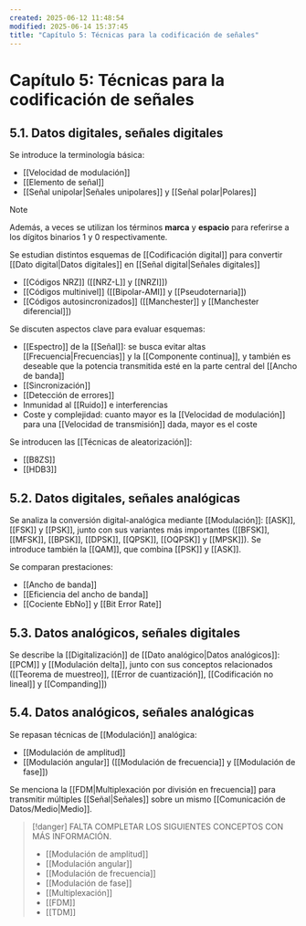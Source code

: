 ```yaml
---
created: 2025-06-12 11:48:54
modified: 2025-06-14 15:37:45
title: "Capítulo 5: Técnicas para la codificación de señales"
---
```


# Capítulo 5: Técnicas para la codificación de señales

## 5.1. Datos digitales, señales digitales

Se introduce la terminología básica:

- [[Velocidad de modulación]]
- [[Elemento de señal]]
- [[Señal unipolar|Señales unipolares]] y [[Señal polar|Polares]]

> [!note]
> Además, a veces se utilizan los términos **marca** y **espacio** para referirse a los dígitos binarios $1$ y $0$ respectivamente.

Se estudian distintos esquemas de [[Codificación digital]] para convertir [[Dato digital|Datos digitales]] en [[Señal digital|Señales digitales]]

- [[Códigos NRZ]] ([[NRZ-L]] y [[NRZI]])
- [[Códigos multinivel]] ([[Bipolar-AMI]] y [[Pseudoternaria]])
- [[Códigos autosincronizados]] ([[Manchester]] y [[Manchester diferencial]])

Se discuten aspectos clave para evaluar esquemas:

- [[Espectro]] de la [[Señal]]: se busca evitar altas [[Frecuencia|Frecuencias]] y la [[Componente continua]], y también es deseable que la potencia transmitida esté en la parte central del [[Ancho de banda]]
- [[Sincronización]]
- [[Detección de errores]]
- Inmunidad al [[Ruido]] e interferencias
- Coste y complejidad: cuanto mayor es la [[Velocidad de modulación]] para una [[Velocidad de transmisión]] dada, mayor es el coste

Se introducen las [[Técnicas de aleatorización]]:

- [[B8ZS]]
- [[HDB3]]

## 5.2. Datos digitales, señales analógicas

Se analiza la conversión digital-analógica mediante [[Modulación]]: [[ASK]], [[FSK]] y [[PSK]], junto con sus variantes más importantes ([[BFSK]], [[MFSK]], [[BPSK]], [[DPSK]], [[QPSK]], [[OQPSK]] y [[MPSK]]). Se introduce también la [[QAM]], que combina [[PSK]] y [[ASK]].

Se comparan prestaciones:

- [[Ancho de banda]]
- [[Eficiencia del ancho de banda]]
- [[Cociente EbNo]] y [[Bit Error Rate]]

## 5.3. Datos analógicos, señales digitales

Se describe la [[Digitalización]] de [[Dato analógico|Datos analógicos]]: [[PCM]] y [[Modulación delta]], junto con sus conceptos relacionados ([[Teorema de muestreo]], [[Error de cuantización]], [[Codificación no lineal]] y [[Companding]])

## 5.4. Datos analógicos, señales analógicas

Se repasan técnicas de [[Modulación]] analógica:

- [[Modulación de amplitud]]
- [[Modulación angular]] ([[Modulación de frecuencia]] y [[Modulación de fase]])

Se menciona la [[FDM|Multiplexación por división en frecuencia]] para transmitir múltiples [[Señal|Señales]] sobre un mismo [[Comunicación de Datos/Medio|Medio]].

> [!danger]
> FALTA COMPLETAR LOS SIGUIENTES CONCEPTOS CON MÁS INFORMACIÓN.
> 
> - [[Modulación de amplitud]]
> - [[Modulación angular]]
> - [[Modulación de frecuencia]]
> - [[Modulación de fase]]
> - [[Multiplexación]]
> - [[FDM]]
> - [[TDM]]
